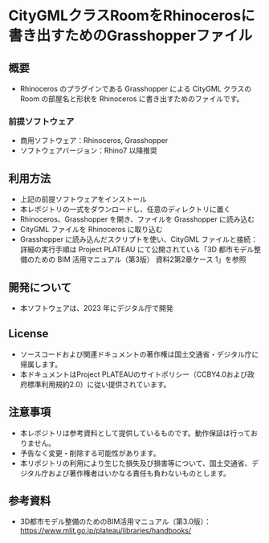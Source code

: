 # CityGMLクラスRoomをRhinocerosに書き出すためのGrasshopperファイル
## 概要
* Rhinoceros のプラグインである Grasshopper による CityGML クラスの Room の部屋名と形状を Rhinoceros に書き出すためのファイルです。

### 前提ソフトウェア

* 商用ソフトウェア：Rhinoceros, Grasshopper
* ソフトウェアバージョン：Rhino7 以降推奨

## 利用方法

* 上記の前提ソフトウェアをインストール
* 本レポジトリの一式をダウンロードし、任意のディレクトリに置く
* Rhinoceros、Grasshopper を開き、ファイルを Grasshopper に読み込む
* CityGML ファイルを Rhinoceros に取り込む
* Grasshopper に読み込んだスクリプトを使い、CityGML ファイルと接続：詳細の実行手順は Project PLATEAU にて公開されている「3D 都市モデル整備のための BIM 活用マニュアル（第3版） 資料2第2章ケース 1」を参照

## 開発について

* 本ソフトウェアは、2023 年にデジタル庁で開発

## License

* ソースコードおよび関連ドキュメントの著作権は国土交通省・デジタル庁に帰属します。
* 本ドキュメントはProject PLATEAUのサイトポリシー（CCBY4.0および政府標準利用規約2.0）に従い提供されています。

## 注意事項

* 本レポジトリは参考資料として提供しているものです。動作保証は行っておりません。
* 予告なく変更・削除する可能性があります。
* 本リポジトリの利用により生じた損失及び損害等について、国土交通省、デジタル庁および著作権者はいかなる責任も負わないものとします。

## 参考資料

* 3D都市モデル整備のためのBIM活用マニュアル（第3.0版）：https://www.mlit.go.jp/plateau/libraries/handbooks/

